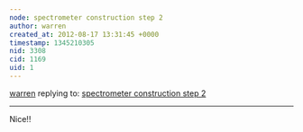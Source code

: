 ```yaml
---
node: spectrometer construction step 2 
author: warren
created_at: 2012-08-17 13:31:45 +0000
timestamp: 1345210305
nid: 3308
cid: 1169
uid: 1
---
```




[warren](../profile/warren) replying to: [spectrometer construction step 2 ](../notes/misterdeman/8-16-2012/spectrometer-construction-step-2)

----
Nice!!